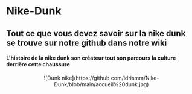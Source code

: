 # Nike-Dunk
## Tout ce que vous devez savoir sur la nike dunk se trouve sur notre github dans notre wiki 
#### L'histoire de la nike dunk son créateur tout son parcours la culture derrière cette chaussure
<div align="center">
![Dunk nike](https://github.com/idrismm/Nike-Dunk/blob/main/accueil%20dunk.jpg)
</div>
